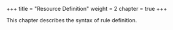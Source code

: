 +++
title = "Resource Definition"
weight = 2
chapter = true
+++

This chapter describes the syntax of rule definition.
